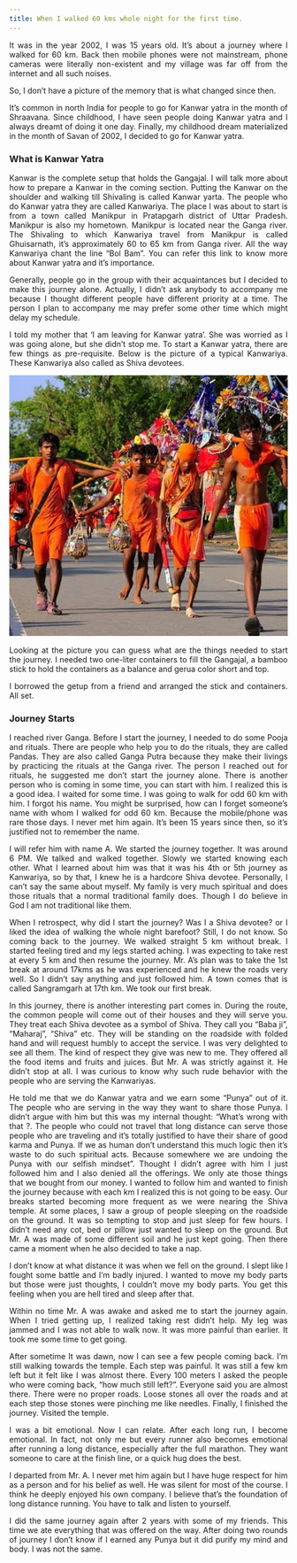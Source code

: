 ```yaml
---
title: When I walked 60 kms whole night for the first time.
---
```


<div style="text-align: justify">
It was in the year 2002, I was 15 years old. It’s about a journey where I walked for 60 km. Back then mobile phones were not mainstream, phone cameras were literally non-existent and my village was far off from the internet and all such noises.  

So, I don’t have a picture of the memory that is what changed since then.  

It’s common in north India for people to go for Kanwar yatra in the month of Shraavana. Since childhood, I have seen people doing Kanwar yatra and I always dreamt of doing it one day. Finally, my childhood dream materialized in the month of Savan of 2002, I decided to go for Kanwar yatra.

### What is Kanwar Yatra

Kanwar is the complete setup that holds the Gangajal. I will talk more about how to prepare a Kanwar in the coming section. Putting the Kanwar on the shoulder and walking till Shivaling is called Kanwar yarta. The people who do Kanwar yatra they are called Kanwariya. The place I was about to start is from a town called Manikpur in Pratapgarh district of Uttar Pradesh. Manikpur is also my hometown. Manikpur is located near the Ganga river. The Shivaling to which Kanwariya travel from Manikpur is called Ghuisarnath, it’s approximately 60 to 65 km from Ganga river. All the way Kanwariya chant the line “Bol Bam”. You can refer this link to know more about Kanwar yatra and it’s importance.  

Generally, people go in the group with their acquaintances but I decided to make this journey alone. Actually, I didn’t ask anybody to accompany me because I thought different people have different priority at a time. The person I plan to accompany me may prefer some other time which might delay my schedule.  

I told my mother that ‘I am leaving for Kanwar yatra’. She was worried as I was going alone, but she didn’t stop me. To start a Kanwar yatra, there are few things as pre-requisite. Below is the picture of a typical Kanwariya. These Kanwariya also called as Shiva devotees.  

</div>

![Kanwar](/assets/images/Kavar.jpg)  

<div style="text-align: justify">

Looking at the picture you can guess what are the things needed to start the journey. I needed two one-liter containers to fill the Gangajal, a bamboo stick to hold the containers as a balance and gerua color short and top.

I borrowed the getup from a friend and arranged the stick and containers. All set.  

### Journey Starts

I reached river Ganga. Before I start the journey, I needed to do some Pooja and rituals. There are people who help you to do the rituals, they are called Pandas. They are also called Ganga Putra because they make their livings by practicing the rituals at the Ganga river. The person I reached out for rituals, he suggested me don’t start the journey alone. There is another person who is coming in some time, you can start with him. I realized this is a good idea. I waited for some time. I was going to walk for odd 60 km with him. I forgot his name. You might be surprised, how can I forget someone’s name with whom I walked for odd 60 km. Because the mobile/phone was rare those days. I never met him again. It’s been 15 years since then, so it’s justified not to remember the name.  

I will refer him with name A. We started the journey together. It was around 6 PM. We talked and walked together. Slowly we started knowing each other. What I learned about him was that it was his 4th or 5th journey as Kanwariya, so by that, I knew he is a hardcore Shiva devotee. Personally, I can’t say the same about myself. My family is very much spiritual and does those rituals that a normal traditional family does. Though I do believe in God I am not traditional like them.  

When I retrospect, why did I start the journey? Was I a Shiva devotee? or I liked the idea of walking the whole night barefoot? Still, I do not know. So coming back to the journey. We walked straight 5 km without break. I started feeling tired and my legs started aching. I was expecting to take rest at every 5 km and then resume the journey. Mr. A’s plan was to take the 1st break at around 17kms as he was experienced and he knew the roads very well. So I didn’t say anything and just followed him. A town comes that is called Sangramgarh at 17th km. We took our first break.  

In this journey, there is another interesting part comes in. During the route, the common people will come out of their houses and they will serve you. They treat each Shiva devotee as a symbol of Shiva. They call you “Baba ji”, “Maharaj”, “Shiva” etc. They will be standing on the roadside with folded hand and will request humbly to accept the service. I was very delighted to see all them. The kind of respect they give was new to me. They offered all the food items and fruits and juices. But Mr. A was strictly against it. He didn’t stop at all. I was curious to know why such rude behavior with the people who are serving the Kanwariyas.  

He told me that we do Kanwar yatra and we earn some “Punya” out of it. The people who are serving in the way they want to share those Punya. I didn’t argue with him but this was my internal thought: “What’s wrong with that ?. The people who could not travel that long distance can serve those people who are traveling and it’s totally justified to have their share of good karma and Punya. If we as human don’t understand this much logic then it’s waste to do such spiritual acts. Because somewhere we are undoing the Punya with our selfish mindset”. Thought I didn’t agree with him I just followed him and I also denied all the offerings. We only ate those things that we bought from our money. I wanted to follow him and wanted to finish the journey because with each km I realized this is not going to be easy. Our breaks started becoming more frequent as we were nearing the Shiva temple. At some places, I saw a group of people sleeping on the roadside on the ground. It was so tempting to stop and just sleep for few hours. I didn’t need any cot, bed or pillow just wanted to sleep on the ground. But Mr. A was made of some different soil and he just kept going. Then there came a moment when he also decided to take a nap.  

I don’t know at what distance it was when we fell on the ground. I slept like I fought some battle and I’m badly injured. I wanted to move my body parts but those were just thoughts, I couldn’t move my body parts. You get this feeling when you are hell tired and sleep after that.  

Within no time Mr. A was awake and asked me to start the journey again. When I tried getting up, I realized taking rest didn’t help. My leg was jammed and I was not able to walk now. It was more painful than earlier. It took me some time to get going.  

After sometime It was dawn, now I can see a few people coming back. I’m still walking towards the temple. Each step was painful. It was still a few km left but it felt like I was almost there. Every 100 meters I asked the people who were coming back, “how much still left?”. Everyone said you are almost there. There were no proper roads. Loose stones all over the roads and at each step those stones were pinching me like needles. Finally, I finished the journey. Visited the temple.  

I was a bit emotional. Now I can relate. After each long run, I become emotional. In fact, not only me but every runner also becomes emotional after running a long distance, especially after the full marathon. They want someone to care at the finish line, or a quick hug does the best.  

I departed from Mr. A. I never met him again but I have huge respect for him as a person and for his belief as well. He was silent for most of the course. I think he deeply enjoyed his own company. I believe that’s the foundation of long distance running. You have to talk and listen to yourself.  

I did the same journey again after 2 years with some of my friends. This time we ate everything that was offered on the way. After doing two rounds of journey I don’t know if I earned any Punya but it did purify my mind and body. I was not the same.  

</div>